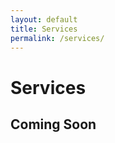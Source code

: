```yaml
---
layout: default
title: Services
permalink: /services/
---
```


<div class="container d-flex flex-column gap-4">
    <h1 class="fw-bold">Services</h1>
    <div class="row mb-2">
        <div class="col-md-3">
            <h2 class="mb-3">Coming Soon</h2>
        </div>
        <div class="col-md-9">
        </div>
    </div>
</div>